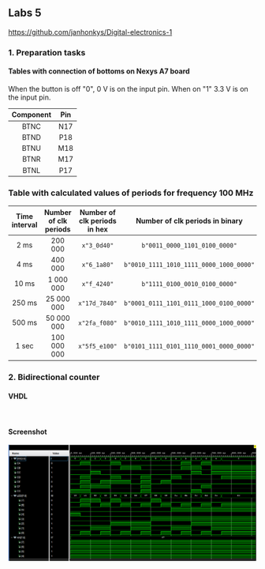 ## Labs 5

https://github.com/janhonkys/Digital-electronics-1

### 1. Preparation tasks
#### Tables with connection of bottoms on Nexys A7 board
When the button is off "0", 0 V is on the input pin. When on "1" 3.3 V is on the input pin. 

| **Component** | **Pin** |
| :-: | :-: |
| BTNC | N17 |
| BTND | P18 |
| BTNU | M18 |
| BTNR | M17 |
| BTNL | P17 |

### Table with calculated values of periods for frequency 100 MHz

| **Time interval** | **Number of clk periods** | **Number of clk periods in hex** | **Number of clk periods in binary** |
| :-: | :-: | :-: | :-: |
| 2&nbsp;ms | 200 000 | `x"3_0d40"` | `b"0011_0000_1101_0100_0000"` |
| 4&nbsp;ms | 400 000 | `x"6_1a80"` | `b"0010_1111_1010_1111_0000_1000_0000"` |
| 10&nbsp;ms | 1 000 000 | `x"f_4240"` | `b"1111_0100_0010_0100_0000"` |
| 250&nbsp;ms | 25 000 000 | `x"17d_7840"` | `b"0001_0111_1101_0111_1000_0100_0000"` |
| 500&nbsp;ms | 50 000 000 | `x"2fa_f080"` | `b"0010_1111_1010_1111_0000_1000_0000"` |
| 1&nbsp;sec | 100 000 000 | `x"5f5_e100"` | `b"0101_1111_0101_1110_0001_0000_0000"` |

### 2. Bidirectional counter




#### VHDL
```vhdl
 
```
#### Screenshot

![Screenshot](/Labs/04-segment/Images/led.png)
